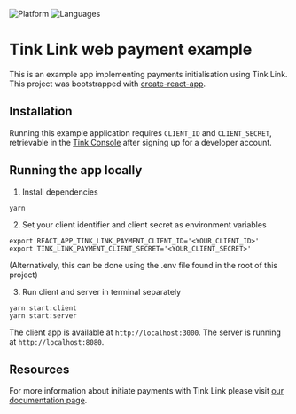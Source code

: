 ![Platform](https://img.shields.io/badge/platform-web-blue.svg)
![Languages](https://img.shields.io/badge/languages-js-brightgreen.svg)

# Tink Link web payment example

This is an example app implementing payments initialisation using Tink Link. This project was bootstrapped with [create-react-app](https://github.com/facebook/create-react-app).

## Installation

Running this example application requires `CLIENT_ID` and `CLIENT_SECRET`, retrievable in the [Tink Console](https://console.tink.com) after signing up for a developer account.

## Running the app locally

1. Install dependencies

```
yarn
```

2. Set your client identifier and client secret as environment variables

```
export REACT_APP_TINK_LINK_PAYMENT_CLIENT_ID='<YOUR_CLIENT_ID>'
export TINK_LINK_PAYMENT_CLIENT_SECRET='<YOUR_CLIENT_SECRET>'
```

(Alternatively, this can be done using the .env file found in the root of this project)

3. Run client and server in terminal separately

```
yarn start:client
yarn start:server
```

The client app is available at `http://localhost:3000`. The server is running at `http://localhost:8080`.

## Resources

For more information about initiate payments with Tink Link please visit [our documentation page](https://docs.tink.com/resources/payments/start-payment).
